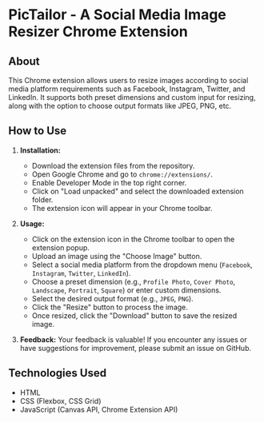 # PicTailor - A Social Media Image Resizer Chrome Extension

## About
This Chrome extension allows users to resize images according to social media platform requirements such as Facebook, Instagram, Twitter, and LinkedIn. It supports both preset dimensions and custom input for resizing, along with the option to choose output formats like JPEG, PNG, etc.

## How to Use
1. **Installation:**
   - Download the extension files from the repository.
   - Open Google Chrome and go to `chrome://extensions/`.
   - Enable Developer Mode in the top right corner.
   - Click on "Load unpacked" and select the downloaded extension folder.
   - The extension icon will appear in your Chrome toolbar.

2. **Usage:**
   - Click on the extension icon in the Chrome toolbar to open the extension popup.
   - Upload an image using the "Choose Image" button.
   - Select a social media platform from the dropdown menu (`Facebook`, `Instagram`, `Twitter`, `LinkedIn`).
   - Choose a preset dimension (e.g., `Profile Photo`, `Cover Photo`, `Landscape`, `Portrait`, `Square`) or enter custom dimensions.
   - Select the desired output format (e.g., `JPEG`, `PNG`).
   - Click the "Resize" button to process the image.
   - Once resized, click the "Download" button to save the resized image.

3. **Feedback:**
Your feedback is valuable! If you encounter any issues or have suggestions for improvement, please submit an issue on GitHub.

## Technologies Used
- HTML
- CSS (Flexbox, CSS Grid)
- JavaScript (Canvas API, Chrome Extension API)
